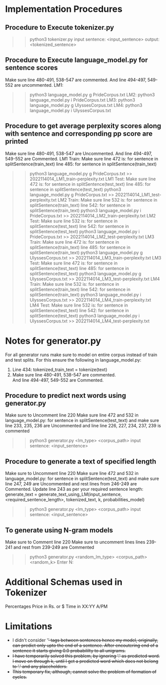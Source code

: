 # Implementation Procedures
## Procedure to Execute tokenizer.py
>> python3 tokenizer.py
input sentence: <input_sentence>
output: <tokenized_sentence>

## Procedure to Execute language_model.py for sentence scores
Make sure line 480-491, 538-547 are commented.
And line 494-497, 549-552 are uncommented.
LM1:
>> python3 language_model.py g PrideCorpus.txt
LM2: 
>> python3 language_model.py i PrideCorpus.txt
LM3: 
>> python3 language_model.py g UlyssesCorpus.txt
LM4: 
>> python3 language_model.py i UlyssesCorpus.txt

## Procedure to get average perplexity scores along with sentence and corresponding pp score are printed
Make sure line 480-491, 538-547 are Uncommented.
And line 494-497, 549-552 are Commented.
LM1 Train:
Make sure line 472 is: for sentence in splitSentence(train_text)
line 485: for sentence in splitSentence(train_text)
>> python3 language_model.py g PrideCorpus.txt >> 2022114014_LM1_train-perplexity.txt
LM1 Test:
Make sure line 472 is: for sentence in splitSentence(test_text)
line 485: for sentence in splitSentence(test_text)
>> python3 language_model.py g PrideCorpus.txt >> 2022114014_LM1_test-perplexity.txt
LM2 Train:
Make sure line 532 is: for sentence in splitSentence(train_text)
line 542: for sentence in splitSentence(train_text)
>> python3 language_model.py i PrideCorpus.txt >> 2022114014_LM2_train-perplexity.txt
LM2 Test:
Make sure line 532 is: for sentence in splitSentence(test_text)
line 542: for sentence in splitSentence(test_text)
>> python3 language_model.py i PrideCorpus.txt >> 2022114014_LM2_test-perplexity.txt
LM3 Train:
Make sure line 472 is: for sentence in splitSentence(train_text)
line 485: for sentence in splitSentence(train_text)
>> python3 language_model.py g UlyssesCorpus.txt >> 2022114014_LM3_train-perplexity.txt
LM3 Test:
Make sure line 472 is: for sentence in splitSentence(test_text)
line 485: for sentence in splitSentence(test_text)
>> python3 language_model.py g UlyssesCorpus.txt >> 2022114014_LM3_test-perplexity.txt 
LM4 Train:
Make sure line 532 is: for sentence in splitSentence(train_text)
line 542: for sentence in splitSentence(train_text)
>> python3 language_model.py i UlyssesCorpus.txt >> 2022114014_LM4_train-perplexity.txt
LM4 Test:
Make sure line 532 is: for sentence in splitSentence(test_text)
line 542: for sentence in splitSentence(test_text)
>> python3 language_model.py i UlyssesCorpus.txt >> 2022114014_LM4_test-perplexity.txt

# Notes for generator.py
For all generator runs make sure to model on entire corpus instead of train and test splits.
For this ensure the following in language_model.py:
1. Line 434:     tokenized_train_text = tokenize(text)
2. Make sure line 480-491, 538-547 are commented.	
    And line 494-497, 549-552 are Commented.
## Procedure to predict next words using generator.py
Make sure to Uncomment line 220
Make sure line 472 and 532 in language_model.py: for sentence in splitSentence(test_text)
and make sure line 233, 235, 236 are Uncommented and line line 226, 227, 234, 237, 239 is commented
>> python3 generator.py <lm_type> <corpus_path> <k>
input sentence: <input_sentence>

## Procedure to generate a text of specified length
Make sure to Uncomment line 220
Make sure line 472 and 532 in language_model.py: for sentence in splitSentence(test_text)
and make sure line 247, 249 are Uncommented and rest lines from 246-249 are Commented.
Update line 243 as per your required sentence length: generate_text = generate_text_using_LM(input_sentence, <required_sentence_length>, tokenized_text, k, probabilities_model)
>> python3 generator.py <lm_type> <corpus_path> <k>
input sentence: <input_sentence>

## To generate using N-gram models
Make sure to Comment line 220
Make sure to uncomment lines lines 239-241
and rest from 239-249 are Commented
>> python3 generator.py <random_lm_type> <corpus_path> <random_k>
Enter N: <Enter N for N-gram model>


# Additional Schemas used in Tokenizer
<PERC>  Percentages
<PRICE> Price in Rs. or $
<TIME>  Time in XX:YY A/PM

# Limitations
- I didn't consider '<s>' tags between sentences hence my model, originally, can predict only upto the end of a sentence. After encoutering end of a sentence it starts giving 0.0 probabililty to all unigrams.
- I have temporarily solved this problem, by ignoring '.' as predicted word. I move on through k, until I get a predicted word which does not belong to '.' and any placeholders.
- This temporary fix, although, cannot solve the problem of formation of cycles.




